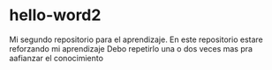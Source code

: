 # hello-word2
Mi segundo repositorio para el aprendizaje.
En este repositorio estare reforzando mi aprendizaje
Debo repetirlo  una o dos veces mas pra aafianzar el conocimiento
